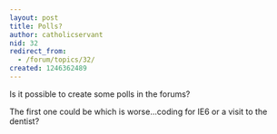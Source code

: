 ```yaml
---
layout: post
title: Polls?
author: catholicservant
nid: 32
redirect_from:
  - /forum/topics/32/
created: 1246362489
---
```

<p>Is it possible to create some polls in the forums?</p>
<p>The first one could be which is worse...coding for IE6 or a visit to the dentist?</p>
